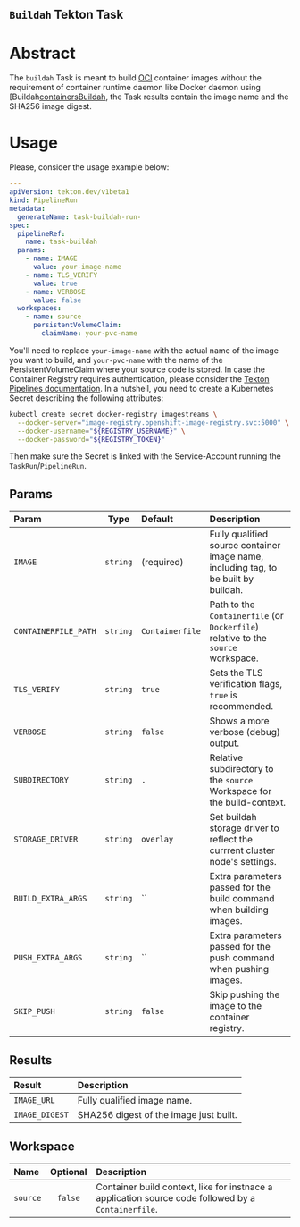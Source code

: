 `Buildah` Tekton Task
-----------------------

# Abstract

The `buildah` Task is meant to build [OCI][OCI] container images without the requirement of container runtime daemon like Docker daemon using [Buildah[containersBuildah], the Task results contain the image name and the SHA256 image digest.

# Usage

Please, consider the usage example below:

```yaml
---
apiVersion: tekton.dev/v1beta1
kind: PipelineRun
metadata:
  generateName: task-buildah-run-
spec:
  pipelineRef:
    name: task-buildah
  params:
    - name: IMAGE
      value: your-image-name
    - name: TLS_VERIFY
      value: true
    - name: VERBOSE
      value: false
  workspaces:
    - name: source
      persistentVolumeClaim:
        claimName: your-pvc-name
```
You'll need to replace `your-image-name`  with the actual name of the image you want to build, and `your-pvc-name`  with the name of the PersistentVolumeClaim where your source code is stored.
In case the Container Registry requires authentication, please consider the [Tekton Pipelines documentation][tektonPipelineAuth]. In a nutshell, you need to create a Kubernetes Secret describing the following attributes:

```bash
kubectl create secret docker-registry imagestreams \
  --docker-server="image-registry.openshift-image-registry.svc:5000" \
  --docker-username="${REGISTRY_USERNAME}" \
  --docker-password="${REGISTRY_TOKEN}"
```

Then make sure the Secret is linked with the Service-Account running the `TaskRun`/`PipelineRun`.

## Params

| Param         | Type                       | Default                      | Description                |
| :------------ | :------------------------: | :--------------------------- | :------------------------- |
| `IMAGE` | `string` | (required) | Fully qualified source container image name, including tag, to be built by buildah. |
| `CONTAINERFILE_PATH` | `string` | `Containerfile` | Path to the `Containerfile` (or `Dockerfile`) relative to the `source` workspace. |
| `TLS_VERIFY` | `string` | `true` | Sets the TLS verification flags, `true` is recommended. |
| `VERBOSE` | `string` | `false` | Shows a more verbose (debug) output. |
| `SUBDIRECTORY` | `string` | `.` | Relative subdirectory to the `source` Workspace for the build-context. |
| `STORAGE_DRIVER` | `string` | `overlay` | Set buildah storage driver to reflect the currrent cluster node's settings. |
| `BUILD_EXTRA_ARGS` | `string` | `` | Extra parameters passed for the build command when building images. |
| `PUSH_EXTRA_ARGS` | `string` | `` | Extra parameters passed for the push command when pushing images. |
| `SKIP_PUSH` | `string` | `false` | Skip pushing the image to the container registry. |


## Results

| Result        | Description                |
| :------------ | :------------------------- |
| `IMAGE_URL` | Fully qualified image name. |
| `IMAGE_DIGEST` | SHA256 digest of the image just built. |

[tektonPipelineAuth]: https://tekton.dev/docs/pipelines/auth/#configuring-docker-authentication-for-docker
[containersBuildah]: https://github.com/containers/buildah
[OCI]: https://opencontainers.org/

## Workspace

| Name         | Optional                      | Description                      |
| :------------ | :------------------------: | :--------------------------- |
| `source` | `false` | Container build context, like for instnace a application source code followed by a `Containerfile`. |
